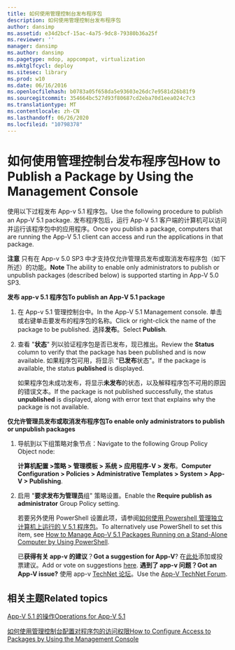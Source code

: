 ```yaml
---
title: 如何使用管理控制台发布程序包
description: 如何使用管理控制台发布程序包
author: dansimp
ms.assetid: e34d2bcf-15ac-4a75-9dc8-79380b36a25f
ms.reviewer: ''
manager: dansimp
ms.author: dansimp
ms.pagetype: mdop, appcompat, virtualization
ms.mktglfcycl: deploy
ms.sitesec: library
ms.prod: w10
ms.date: 06/16/2016
ms.openlocfilehash: b0783a05f658da5e93603e26dc7e9581d26b81f9
ms.sourcegitcommit: 354664bc527d93f80687cd2eba70d1eea024c7c3
ms.translationtype: MT
ms.contentlocale: zh-CN
ms.lasthandoff: 06/26/2020
ms.locfileid: "10798378"
---
```

# <span data-ttu-id="fd653-103">如何使用管理控制台发布程序包</span><span class="sxs-lookup"><span data-stu-id="fd653-103">How to Publish a Package by Using the Management Console</span></span>


<span data-ttu-id="fd653-104">使用以下过程发布 App-v 5.1 程序包。</span><span class="sxs-lookup"><span data-stu-id="fd653-104">Use the following procedure to publish an App-V 5.1 package.</span></span> <span data-ttu-id="fd653-105">发布程序包后，运行 App-V 5.1 客户端的计算机可以访问并运行该程序包中的应用程序。</span><span class="sxs-lookup"><span data-stu-id="fd653-105">Once you publish a package, computers that are running the App-V 5.1 client can access and run the applications in that package.</span></span>

<span data-ttu-id="fd653-106">**注意** 只有在 App-v 5.0 SP3 中才支持仅允许管理员发布或取消发布程序包（如下所述）的功能。</span><span class="sxs-lookup"><span data-stu-id="fd653-106">**Note** The ability to enable only administrators to publish or unpublish packages (described below) is supported starting in App-V 5.0 SP3.</span></span>

 

**<span data-ttu-id="fd653-107">发布 app-v 5.1 程序包</span><span class="sxs-lookup"><span data-stu-id="fd653-107">To publish an App-V 5.1 package</span></span>**

1.  <span data-ttu-id="fd653-108">在 App-v 5.1 管理控制台中。</span><span class="sxs-lookup"><span data-stu-id="fd653-108">In the App-V 5.1 Management console.</span></span> <span data-ttu-id="fd653-109">单击或右键单击要发布的程序包的名称。</span><span class="sxs-lookup"><span data-stu-id="fd653-109">Click or right-click the name of the package to be published.</span></span> <span data-ttu-id="fd653-110">选择**发布**。</span><span class="sxs-lookup"><span data-stu-id="fd653-110">Select **Publish**.</span></span>

2.  <span data-ttu-id="fd653-111">查看 "**状态**" 列以验证程序包是否已发布，现已推出。</span><span class="sxs-lookup"><span data-stu-id="fd653-111">Review the **Status** column to verify that the package has been published and is now available.</span></span> <span data-ttu-id="fd653-112">如果程序包可用，将显示 "**已发布**状态"。</span><span class="sxs-lookup"><span data-stu-id="fd653-112">If the package is available, the status **published** is displayed.</span></span>

    <span data-ttu-id="fd653-113">如果程序包未成功发布，将显示**未发布**的状态，以及解释程序包不可用的原因的错误文本。</span><span class="sxs-lookup"><span data-stu-id="fd653-113">If the package is not published successfully, the status **unpublished** is displayed, along with error text that explains why the package is not available.</span></span>

**<span data-ttu-id="fd653-114">仅允许管理员发布或取消发布程序包</span><span class="sxs-lookup"><span data-stu-id="fd653-114">To enable only administrators to publish or unpublish packages</span></span>**

1.  <span data-ttu-id="fd653-115">导航到以下组策略对象节点：</span><span class="sxs-lookup"><span data-stu-id="fd653-115">Navigate to the following Group Policy Object node:</span></span>

    <span data-ttu-id="fd653-116">**计算机配置 &gt;策略 &gt; 管理模板 &gt; 系统 &gt; 应用程序-V &gt; 发布**。</span><span class="sxs-lookup"><span data-stu-id="fd653-116">**Computer Configuration &gt; Policies &gt; Administrative Templates &gt; System &gt; App-V &gt; Publishing**.</span></span>

2.  <span data-ttu-id="fd653-117">启用 "**要求发布为管理员**组" 策略设置。</span><span class="sxs-lookup"><span data-stu-id="fd653-117">Enable the **Require publish as administrator** Group Policy setting.</span></span>

    <span data-ttu-id="fd653-118">若要另外使用 PowerShell 设置此项，请参阅[如何使用 Powershell 管理独立计算机上运行的 V 5.1 程序包](how-to-manage-app-v-51-packages-running-on-a-stand-alone-computer-by-using-powershell.md#bkmk-admins-pub-pkgs)。</span><span class="sxs-lookup"><span data-stu-id="fd653-118">To alternatively use PowerShell to set this item, see [How to Manage App-V 5.1 Packages Running on a Stand-Alone Computer by Using PowerShell](how-to-manage-app-v-51-packages-running-on-a-stand-alone-computer-by-using-powershell.md#bkmk-admins-pub-pkgs).</span></span>

    <span data-ttu-id="fd653-119">已**获得有关 app-v 的建议**？</span><span class="sxs-lookup"><span data-stu-id="fd653-119">**Got a suggestion for App-V**?</span></span> <span data-ttu-id="fd653-120">在[此处](http://appv.uservoice.com/forums/280448-microsoft-application-virtualization)添加或投票建议。</span><span class="sxs-lookup"><span data-stu-id="fd653-120">Add or vote on suggestions [here](http://appv.uservoice.com/forums/280448-microsoft-application-virtualization).</span></span> **<span data-ttu-id="fd653-121">遇到了 app-v 问题？</span><span class="sxs-lookup"><span data-stu-id="fd653-121">Got an App-V issue?</span></span>** <span data-ttu-id="fd653-122">使用 app-v [TechNet 论坛](https://social.technet.microsoft.com/Forums/home?forum=mdopappv)。</span><span class="sxs-lookup"><span data-stu-id="fd653-122">Use the [App-V TechNet Forum](https://social.technet.microsoft.com/Forums/home?forum=mdopappv).</span></span>

## <span data-ttu-id="fd653-123">相关主题</span><span class="sxs-lookup"><span data-stu-id="fd653-123">Related topics</span></span>


[<span data-ttu-id="fd653-124">App-V 5.1 的操作</span><span class="sxs-lookup"><span data-stu-id="fd653-124">Operations for App-V 5.1</span></span>](operations-for-app-v-51.md)

[<span data-ttu-id="fd653-125">如何使用管理控制台配置对程序包的访问权限</span><span class="sxs-lookup"><span data-stu-id="fd653-125">How to Configure Access to Packages by Using the Management Console</span></span>](how-to-configure-access-to-packages-by-using-the-management-console-51.md)

 

 





